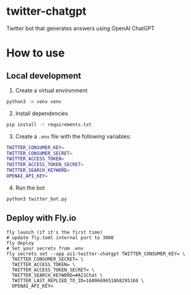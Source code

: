 # twitter-chatgpt

Twitter bot that generates answers using OpenAI ChatGPT

# How to use

## Local development

1. Create a virtual environment

```bash
python3 -m venv venv
```

2. Install dependencies

```bash
pip install -r requirements.txt
```

3. Create a `.env` file with the following variables:

```bash
TWITTER_CONSUMER_KEY=
TWITTER_CONSUMER_SECRET=
TWITTER_ACCESS_TOKEN=
TWITTER_ACCESS_TOKEN_SECRET=
TWITTER_SEARCH_KEYWORD=
OPENAI_API_KEY=
```

4. Run the bot

```bash
python3 twitter_bot.py
```

## Deploy with Fly.io

```
fly launch (if it's the first time)
# update fly.toml internal port to 3000
fly deploy
# Set your secrets from .env
fly secrets set --app ai1-twitter-chatgpt TWITTER_CONSUMER_KEY= \
  TWITTER_CONSUMER_SECRET= \
  TWITTER_ACCESS_TOKEN= \
  TWITTER_ACCESS_TOKEN_SECRET= \
  TWITTER_SEARCH_KEYWORD=#AI1Chat \
  TWITTER_LAST_REPLIED_TO_ID=1609669651868295168 \
  OPENAI_API_KEY=
```

